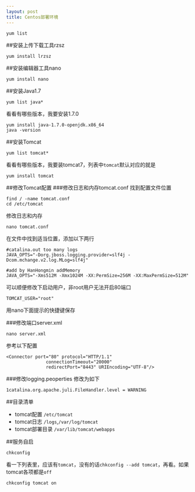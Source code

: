 ```yaml
---
layout: post
title: Centos部署环境
---
```


```
yum list
```


##安装上传下载工具rzsz
```
yum install lrzsz
```
##安装编辑器工具nano
```
yum install nano
```
##安装Java1.7
```
yum list java*
```
看看有哪些版本，我要安装1.7.0

```
yum install java-1.7.0-openjdk.x86_64
java -version
```
##安装Tomcat
```
yum list tomcat*
```
看看有哪些版本，我要装tomcat7，列表中`tomcat`默认对应的就是

```
yum install tomcat
```

##修改Tomcat配置
###修改日志和内存tomcat.conf
找到配置文件位置

```
find / -name tomcat.conf
cd /etc/tomcat
```
修改日志和内存

```
nano tomcat.conf
```
在文件中找到适当位置，添加以下两行

```
#catalina.out too many logs
JAVA_OPTS="-Dorg.jboss.logging.provider=slf4j -Dcom.mchange.v2.log.MLog=slf4j"

#add by HanHongmin addMemory
JAVA_OPTS="-Xms512M -Xmx1024M -XX:PermSize=256M -XX:MaxPermSize=512M"
```

可以顺便修改下启动用户，非root用户无法开启80端口

```
TOMCAT_USER="root"
```
用nano下面提示的快捷键保存  

###修改端口server.xml
```
nano server.xml
```
参考以下配置

```
<Connector port="80" protocol="HTTP/1.1"
               connectionTimeout="20000"
               redirectPort="8443" URIEncoding="UTF-8"/>
```
###修改logging.peoperties
修改为如下

```
1catalina.org.apache.juli.FileHandler.level = WARNING
```
##目录清单

* tomcat配置 `/etc/tomcat`
* tomcat日志 `/logs`,`/var/log/tomcat`
* tomcat部署目录 `/var/lib/tomcat/webapps` 

##服务自启
```
chkconfig
```
看一下列表里，应该有`tomcat`，没有的话`chkconfig --add tomcat`，再看。如果tomcat各项都是`off`

```
chkconfig tomcat on
```

